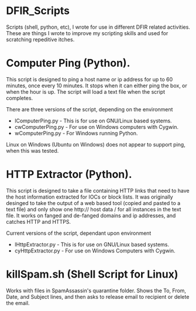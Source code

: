 # DFIR_Scripts
Scripts (shell, python, etc), I wrote for use in different DFIR related activities. These are things I wrote to improve my scripting skills and used for scratching repeditive itches.

# Computer Ping (Python).
  This script is designed to ping a host name or ip address for up to 60 minutes, once every 10 minutes. It stops when it can either ping the box, or when the hour is up. The script will load a text file when the script completes.

There are three versions of the script, depending on the environment
 * lComputerPing.py - This is for use on GNU/Linux based systems.
 * cwComputerPing.py - For use on Windows computers with Cygwin.
 * wComputerPing.py - For Windows running Python.
 
 Linux on Windows (Ubuntu on Windows) does not appear to support ping, when this was tested.

# HTTP Extractor (Python).
  This script is designed to take a file containing HTTP links that need to have the host information extracted for IOCs or block lists. It was originally desinged to take the output of a web based tool (copied and pasted to a text file) and only show one http:// host data / for all instances in the text file. It works on fanged and de-fanged domains and ip addresses, and catches HTTP and HTTPS.

Current versions of the script, dependant upon environment
 * lHttpExtractor.py - This is for use on GNU/Linux based systems.
 * cyHttpExtractor.py - For use on Windows Computers with Cygwin.

# killSpam.sh (Shell Script for Linux)
Works with files in SpamAssassin's quarantine folder. Shows the To, From, Date, and Subject lines, and then asks to release email to recipient or delete the email. 
